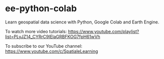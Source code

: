 # ee-python-colab

Learn geospatial data science with Python, Google Colab and Earth Engine.  
 
 
To watch more video tutorials: https://www.youtube.com/playlist?list=PLyJZ14_CYRrC9IElaGRBFKOG7fpH61wVh
 
 
To subscribe to our YouTube channel: https://www.youtube.com/c/SpatialeLearning


